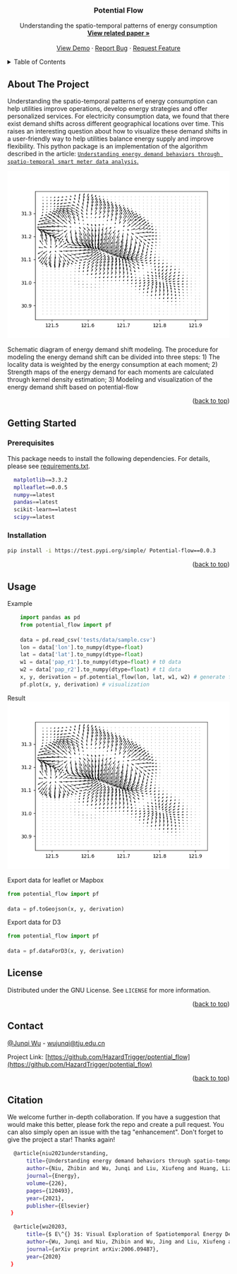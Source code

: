<div id="top"></div>
<!--
*** Thanks for checking out the Best-README-Template. If you have a suggestion
*** that would make this better, please fork the repo and create a pull request
*** or simply open an issue with the tag "enhancement".
*** Don't forget to give the project a star!
*** Thanks again! Now go create something AMAZING! :D
-->



<!-- PROJECT SHIELDS -->
<!--
*** I'm using markdown "reference style" links for readability.
*** Reference links are enclosed in brackets [ ] instead of parentheses ( ).
*** See the bottom of this document for the declaration of the reference variables
*** for contributors-url, forks-url, etc. This is an optional, concise syntax you may use.
*** https://www.markdownguide.org/basic-syntax/#reference-style-links
-->



<!-- PROJECT LOGO -->
<br />
<div align="center">
  <h3 align="center">Potential Flow</h3>

  <p align="center">
    Understanding the spatio-temporal patterns of energy consumption
    <br />
    <a href="https://www.sciencedirect.com/science/article/pii/S0360544221007428"><strong>View related paper »</strong></a>
    <br />
    <br />
    <a href="">View Demo</a>
    ·
    <a href="https://github.com/HazardTrigger/potential_flow/issues">Report Bug</a>
    ·
    <a href="https://github.com/HazardTrigger/potential_flow/issues">Request Feature</a>
  </p>
</div>



<!-- TABLE OF CONTENTS -->
<details>
  <summary>Table of Contents</summary>
  <ol>
    <li>
      <a href="#about-the-project">About The Project</a>
    </li>
    <li>
      <a href="#getting-started">Getting Started</a>
      <ul>
        <li><a href="#prerequisites">Prerequisites</a></li>
        <li><a href="#installation">Installation</a></li>
      </ul>
    </li>
    <li><a href="#usage">Usage</a></li>
    <li><a href="#license">License</a></li>
    <li><a href="#contact">Contact</a></li>
    <li><a href="#citation">Citation</a></li>
  </ol>
</details>



<!-- ABOUT THE PROJECT -->

## About The Project

Understanding the spatio-temporal patterns of energy consumption can help utilities improve operations, develop energy
strategies and offer personalized services. For electricity consumption data, we found that there exist demand shifts
across different geographical locations over time. This raises an interesting question about how to visualize these
demand shifts in a user-friendly way to help utilities balance energy supply and improve flexibility. This python
package is an implementation of the algorithm described in the
article: [`Understanding energy demand behaviors through spatio-temporal smart meter data analysis`.](https://www.sciencedirect.com/science/article/pii/S0360544221007428)

[![](https://github.com/HazardTrigger/potential_flow/blob/master/images/result.png)](https://www.sciencedirect.com/science/article/pii/S0360544221007428)

Schematic diagram of energy demand shift modeling. The procedure for modeling the energy demand shift can be divided
into three steps: 1) The locality data is weighted by the energy consumption at each moment; 2) Strength maps of the
energy demand for each moments are calculated through kernel density estimation; 3) Modeling and visualization of the
energy demand shift based on potential-flow

<p align="right">(<a href="#top">back to top</a>)</p>




<!-- GETTING STARTED -->

## Getting Started

### Prerequisites

This package needs to install the following dependencies. For details, please see [requirements.txt](requirements.txt).

  ```sh
    matplotlib==3.3.2
    mplleaflet==0.0.5
    numpy==latest
    pandas==latest
    scikit-learn==latest
    scipy==latest
  ```

### Installation

   ```sh
   pip install -i https://test.pypi.org/simple/ Potential-flow==0.0.3
   ```

<p align="right">(<a href="#top">back to top</a>)</p>



<!-- USAGE EXAMPLES -->

## Usage

Example
```python
    import pandas as pd
    from potential_flow import pf    

    data = pd.read_csv('tests/data/sample.csv')
    lon = data['lon'].to_numpy(dtype=float)
    lat = data['lat'].to_numpy(dtype=float)
    w1 = data['pap_r1'].to_numpy(dtype=float) # t0 data
    w2 = data['pap_r2'].to_numpy(dtype=float) # t1 data
    x, y, derivation = pf.potential_flow(lon, lat, w1, w2) # generate flow field data
    pf.plot(x, y, derivation) # visualization
```
Result
![](https://github.com/HazardTrigger/potential_flow/blob/master/images/result.png)

Export data for leaflet or Mapbox

```python
from potential_flow import pf

data = pf.toGeojson(x, y, derivation)
```

Export data for D3

```python
from potential_flow import pf

data = pf.dataForD3(x, y, derivation)
```

<!-- LICENSE -->

## License

Distributed under the GNU License. See `LICENSE` for more information.

<p align="right">(<a href="#top">back to top</a>)</p>



<!-- CONTACT -->

## Contact

[@Junqi Wu]() - wujunqi@tju.edu.cn

Project Link: [https://github.com/HazardTrigger/potential_flow](https://github.com/HazardTrigger/potential_flow)

<p align="right">(<a href="#top">back to top</a>)</p>



<!-- ACKNOWLEDGMENTS -->

## Citation
We welcome further in-depth collaboration. If you have a suggestion that would make this better, please fork the repo and create a pull request. You can also simply open an issue with the tag "enhancement". Don't forget to give the project a star! Thanks again!
```sh
  @article{niu2021understanding,
      title={Understanding energy demand behaviors through spatio-temporal smart meter data analysis},
      author={Niu, Zhibin and Wu, Junqi and Liu, Xiufeng and Huang, Lizhen and Nielsen, Per Sieverts},
      journal={Energy},
      volume={226},
      pages={120493},
      year={2021},
      publisher={Elsevier}
 }
```

```sh
  @article{wu20203,
      title={$ E\^{} 3$: Visual Exploration of Spatiotemporal Energy Demand},
      author={Wu, Junqi and Niu, Zhibin and Wu, Jing and Liu, Xiufeng and Zhang, Jiawan},
      journal={arXiv preprint arXiv:2006.09487},
      year={2020}
 }
```
